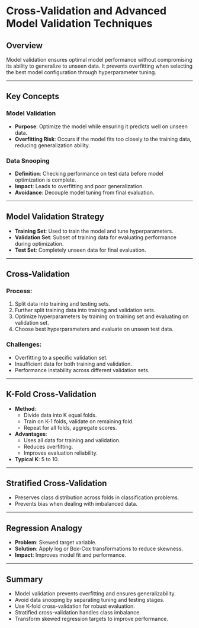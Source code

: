 
# Cross-Validation and Advanced Model Validation Techniques

## Overview
Model validation ensures optimal model performance without compromising its ability to generalize to unseen data. It prevents overfitting when selecting the best model configuration through hyperparameter tuning.

---

## Key Concepts

### Model Validation
- **Purpose**: Optimize the model while ensuring it predicts well on unseen data.
- **Overfitting Risk**: Occurs if the model fits too closely to the training data, reducing generalization ability.

### Data Snooping
- **Definition**: Checking performance on test data before model optimization is complete.
- **Impact**: Leads to overfitting and poor generalization.
- **Avoidance**: Decouple model tuning from final evaluation.

---

## Model Validation Strategy
- **Training Set**: Used to train the model and tune hyperparameters.
- **Validation Set**: Subset of training data for evaluating performance during optimization.
- **Test Set**: Completely unseen data for final evaluation.

---

## Cross-Validation
### Process:
1. Split data into training and testing sets.
2. Further split training data into training and validation sets.
3. Optimize hyperparameters by training on training set and evaluating on validation set.
4. Choose best hyperparameters and evaluate on unseen test data.

### Challenges:
- Overfitting to a specific validation set.
- Insufficient data for both training and validation.
- Performance instability across different validation sets.

---

## K-Fold Cross-Validation
- **Method**:
  - Divide data into K equal folds.
  - Train on K-1 folds, validate on remaining fold.
  - Repeat for all folds, aggregate scores.
- **Advantages**:
  - Uses all data for training and validation.
  - Reduces overfitting.
  - Improves evaluation reliability.
- **Typical K**: 5 to 10.

---

## Stratified Cross-Validation
- Preserves class distribution across folds in classification problems.
- Prevents bias when dealing with imbalanced data.

---

## Regression Analogy
- **Problem**: Skewed target variable.
- **Solution**: Apply log or Box-Cox transformations to reduce skewness.
- **Impact**: Improves model fit and performance.

---

## Summary
- Model validation prevents overfitting and ensures generalizability.
- Avoid data snooping by separating tuning and testing stages.
- Use K-fold cross-validation for robust evaluation.
- Stratified cross-validation handles class imbalance.
- Transform skewed regression targets to improve performance.

